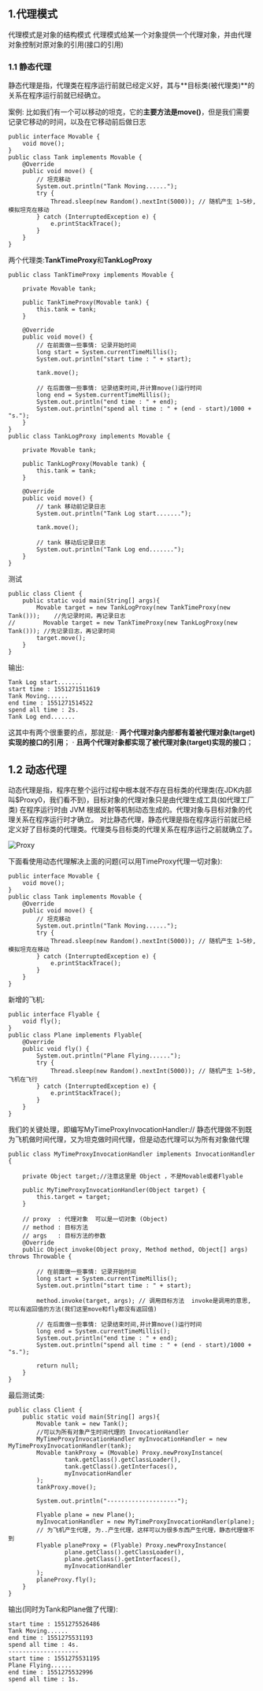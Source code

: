 <!--
 * @Author: your name
 * @Date: 2020-04-01 15:40:43
 * @LastEditTime: 2020-04-01 16:03:46
 * @LastEditors: Please set LastEditors
 * @Description: In User Settings Edit
 * @FilePath: \GitHubnotebook\java学习笔记\设计模式.md
 -->
## 1.代理模式

代理模式是对象的结构模式
代理模式给某一个对象提供一个代理对象，并由代理对象控制对原对象的引用(接口的引用)

### 1.1 静态代理

静态代理是指，代理类在程序运行前就已经定义好，其与**目标类(被代理类)**的关系在程序运行前就已经确立。

案例: 比如我们有一个可以移动的坦克，它的**主要方法是move()**，但是我们需要记录它移动的时间，以及在它移动前后做日志

    public interface Movable {
        void move();
    }
    public class Tank implements Movable {
        @Override
        public void move() {
            // 坦克移动
            System.out.println("Tank Moving......");
            try {
                Thread.sleep(new Random().nextInt(5000)); // 随机产生 1~5秒, 模拟坦克在移动　
            } catch (InterruptedException e) {
                e.printStackTrace();
            }
        }
    }

两个代理类:**TankTimeProxy**和**TankLogProxy**

    public class TankTimeProxy implements Movable {

        private Movable tank;

        public TankTimeProxy(Movable tank) {
            this.tank = tank;
        }

        @Override
        public void move() {
            // 在前面做一些事情: 记录开始时间
            long start = System.currentTimeMillis();
            System.out.println("start time : " + start);

            tank.move();

            // 在后面做一些事情: 记录结束时间,并计算move()运行时间
            long end = System.currentTimeMillis();
            System.out.println("end time : " + end);
            System.out.println("spend all time : " + (end - start)/1000 + "s.");
        }
    }
    public class TankLogProxy implements Movable {

        private Movable tank;

        public TankLogProxy(Movable tank) {
            this.tank = tank;
        }

        @Override
        public void move() {
            // tank 移动前记录日志
            System.out.println("Tank Log start.......");

            tank.move();

            // tank 移动后记录日志
            System.out.println("Tank Log end.......");
        }
    }

测试

    public class Client {
        public static void main(String[] args){
            Movable target = new TankLogProxy(new TankTimeProxy(new Tank()));    //先记录时间，再记录日志
    //        Movable target = new TankTimeProxy(new TankLogProxy(new Tank())); //先记录日志，再记录时间
            target.move();
        }
    }

输出:

    Tank Log start.......
    start time : 1551271511619
    Tank Moving......
    end time : 1551271514522
    spend all time : 2s.
    Tank Log end.......

这其中有两个很重要的点，那就是:
· **两个代理对象内部都有着被代理对象(target)实现的接口的引用**；
· **且两个代理对象都实现了被代理对象(target)实现的接口**；

## 1.2 动态代理
动态代理是指，程序在整个运行过程中根本就不存在目标类的代理类(在JDK内部叫$Proxy0，我们看不到)，目标对象的代理对象只是由代理生成工具(如代理工厂类) 在程序运行时由 JVM 根据反射等机制动态生成的。代理对象与目标对象的代理关系在程序运行时才确立。
对比静态代理，静态代理是指在程序运行前就已经定义好了目标类的代理类。代理类与目标类的代理关系在程序运行之前就确立了。

![Proxy](resources/动态代理.jpg)

下面看使用动态代理解决上面的问题(可以用TimeProxy代理一切对象):

    public interface Movable {
        void move();
    }
    public class Tank implements Movable {
        @Override
        public void move() {
            // 坦克移动
            System.out.println("Tank Moving......");
            try {
                Thread.sleep(new Random().nextInt(5000)); // 随机产生 1~5秒, 模拟坦克在移动　
            } catch (InterruptedException e) {
                e.printStackTrace();
            }
        }
    }
    
新增的飞机:

    public interface Flyable {
        void fly();
    }
    public class Plane implements Flyable{
        @Override
        public void fly() {
            System.out.println("Plane Flying......");
            try {
                Thread.sleep(new Random().nextInt(5000)); // 随机产生 1~5秒, 飞机在飞行　
            } catch (InterruptedException e) {
                e.printStackTrace();
            }
        }
    }

我们的关键处理，即编写MyTimeProxyInvocationHandler:// 静态代理做不到既为飞机做时间代理，又为坦克做时间代理，但是动态代理可以为所有对象做代理

    public class MyTimeProxyInvocationHandler implements InvocationHandler {

        private Object target;//注意这里是 Object ，不是Movable或者Flyable

        public MyTimeProxyInvocationHandler(Object target) {
            this.target = target;
        }

        // proxy  : 代理对象  可以是一切对象 (Object)
        // method : 目标方法
        // args   : 目标方法的参数
        @Override
        public Object invoke(Object proxy, Method method, Object[] args) throws Throwable {

            // 在前面做一些事情: 记录开始时间
            long start = System.currentTimeMillis();
            System.out.println("start time : " + start);

            method.invoke(target, args); // 调用目标方法  invoke是调用的意思, 可以有返回值的方法(我们这里move和fly都没有返回值)

            // 在后面做一些事情: 记录结束时间,并计算move()运行时间
            long end = System.currentTimeMillis();
            System.out.println("end time : " + end);
            System.out.println("spend all time : " + (end - start)/1000 + "s.");

            return null;
        }
    }

最后测试类:

    public class Client {
        public static void main(String[] args){
            Movable tank = new Tank();
            //可以为所有对象产生时间代理的 InvocationHandler
            MyTimeProxyInvocationHandler myInvocationHandler = new MyTimeProxyInvocationHandler(tank);
            Movable tankProxy = (Movable) Proxy.newProxyInstance(
                    tank.getClass().getClassLoader(),
                    tank.getClass().getInterfaces(),
                    myInvocationHandler
            );
            tankProxy.move();

            System.out.println("--------------------");

            Flyable plane = new Plane();
            myInvocationHandler = new MyTimeProxyInvocationHandler(plane);
            // 为飞机产生代理, 为..产生代理，这样可以为很多东西产生代理，静态代理做不到
            Flyable planeProxy = (Flyable) Proxy.newProxyInstance(
                    plane.getClass().getClassLoader(),
                    plane.getClass().getInterfaces(),
                    myInvocationHandler
            );
            planeProxy.fly();
        }
    }

输出(同时为Tank和Plane做了代理):

    start time : 1551275526486
    Tank Moving......
    end time : 1551275531193
    spend all time : 4s.
    --------------------
    start time : 1551275531195
    Plane Flying......
    end time : 1551275532996
    spend all time : 1s.

